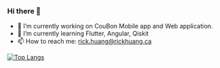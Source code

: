### Hi there 👋

- 🔭 I’m currently working on CouBon Mobile app and Web application.
- 🌱 I’m currently learning Flutter, Angular, Qiskit
- 📫 How to reach me: rick.huang@rickhuang.ca

[![Top Langs](https://github-readme-stats-git-masterrstaa-rickstaa.vercel.app/api/top-langs/?username=Rick0317)](https://github.com/Rick0317/github-readme-stats)
